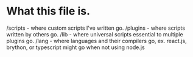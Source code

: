 # What this file is.

/scripts - where custom scripts I've written go.
/plugins - where scripts written by others go.
/lib - where universal scripts essential to multiple plugins go.
/lang - where languages and their compilers go, ex.  react.js, brython, or typescript might go when not using node.js